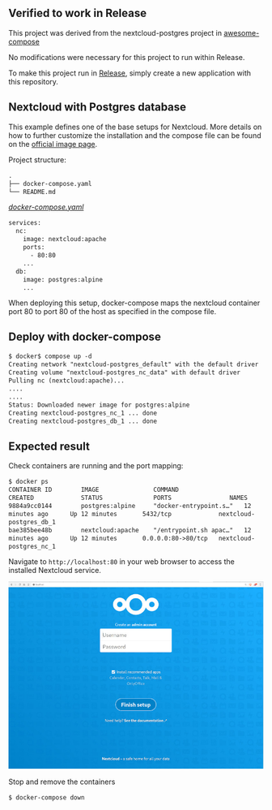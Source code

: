 ## Verified to work in Release
This project was derived from the nextcloud-postgres project in [awesome-compose](https://github.com/docker/awesome-compose)

No modifications were necessary for this project to run within Release.

To make this project run in [Release](https://releaseapp.io), simply create a new application with this repository.


## Nextcloud with Postgres database
This example defines one of the base setups for Nextcloud. More details on how to
further customize the installation and the compose file can be found on the
[official image page](https://hub.docker.com/_/nextcloud).


Project structure:
```
.
├── docker-compose.yaml
└── README.md
```

[_docker-compose.yaml_](docker-compose.yaml)
```
services:
  nc:
    image: nextcloud:apache
    ports:
      - 80:80
    ...
  db:
    image: postgres:alpine
    ...
```

When deploying this setup, docker-compose maps the nextcloud container port 80 to
port 80 of the host as specified in the compose file.

## Deploy with docker-compose

```
$ docker$ compose up -d
Creating network "nextcloud-postgres_default" with the default driver
Creating volume "nextcloud-postgres_nc_data" with default driver
Pulling nc (nextcloud:apache)...
....
....
Status: Downloaded newer image for postgres:alpine
Creating nextcloud-postgres_nc_1 ... done
Creating nextcloud-postgres_db_1 ... done
```


## Expected result

Check containers are running and the port mapping:
```
$ docker ps
CONTAINER ID        IMAGE               COMMAND                  CREATED             STATUS              PORTS                NAMES
9884a9cc0144        postgres:alpine     "docker-entrypoint.s…"   12 minutes ago      Up 12 minutes       5432/tcp             nextcloud-postgres_db_1
bae385bee48b        nextcloud:apache    "/entrypoint.sh apac…"   12 minutes ago      Up 12 minutes       0.0.0.0:80->80/tcp   nextcloud-postgres_nc_1
```

Navigate to `http://localhost:80` in your web browser to access the installed
Nextcloud service.

![page](output.jpg)

Stop and remove the containers

```
$ docker-compose down
```

